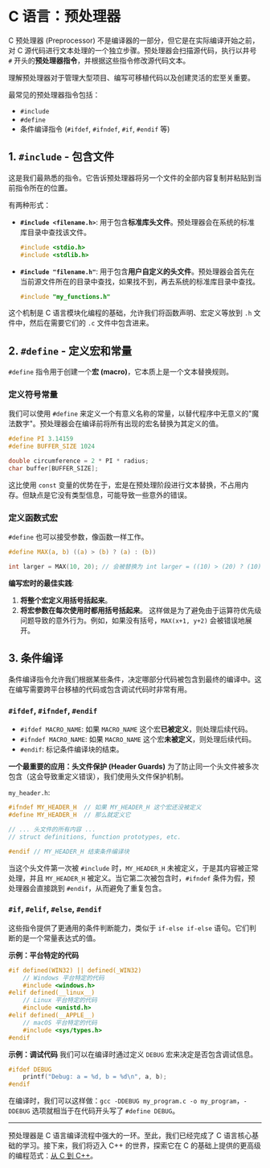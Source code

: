 # C 语言：预处理器

C 预处理器 (Preprocessor) 不是编译器的一部分，但它是在实际编译开始之前，对 C 源代码进行文本处理的一个独立步骤。预处理器会扫描源代码，执行以井号 `#` 开头的**预处理器指令**，并根据这些指令修改源代码文本。

理解预处理器对于管理大型项目、编写可移植代码以及创建灵活的宏至关重要。

最常见的预处理器指令包括：
- `#include`
- `#define`
- 条件编译指令 (`#ifdef`, `#ifndef`, `#if`, `#endif` 等)

## 1. `#include` - 包含文件

这是我们最熟悉的指令。它告诉预处理器将另一个文件的全部内容复制并粘贴到当前指令所在的位置。

有两种形式：
- **`#include <filename.h>`**: 用于包含**标准库头文件**。预处理器会在系统的标准库目录中查找该文件。
  ```c
  #include <stdio.h>
  #include <stdlib.h>
  ```
- **`#include "filename.h"`**: 用于包含**用户自定义的头文件**。预处理器会首先在当前源文件所在的目录中查找，如果找不到，再去系统的标准库目录中查找。
  ```c
  #include "my_functions.h"
  ```

这个机制是 C 语言模块化编程的基础，允许我们将函数声明、宏定义等放到 `.h` 文件中，然后在需要它们的 `.c` 文件中包含进来。

## 2. `#define` - 定义宏和常量

`#define` 指令用于创建一个**宏 (macro)**，它本质上是一个文本替换规则。

### 定义符号常量

我们可以使用 `#define` 来定义一个有意义名称的常量，以替代程序中无意义的"魔法数字"。预处理器会在编译前将所有出现的宏名替换为其定义的值。

```c
#define PI 3.14159
#define BUFFER_SIZE 1024

double circumference = 2 * PI * radius;
char buffer[BUFFER_SIZE];
```
这比使用 `const` 变量的优势在于，宏是在预处理阶段进行文本替换，不占用内存。但缺点是它没有类型信息，可能导致一些意外的错误。

### 定义函数式宏

`#define` 也可以接受参数，像函数一样工作。

```c
#define MAX(a, b) ((a) > (b) ? (a) : (b))

int larger = MAX(10, 20); // 会被替换为 int larger = ((10) > (20) ? (10) : (20));
```
**编写宏时的最佳实践**:
1.  **将整个宏定义用括号括起来**。
2.  **将宏参数在每次使用时都用括号括起来**。
这样做是为了避免由于运算符优先级问题导致的意外行为。例如，如果没有括号，`MAX(x+1, y+2)` 会被错误地展开。

## 3. 条件编译

条件编译指令允许我们根据某些条件，决定哪部分代码被包含到最终的编译中。这在编写需要跨平台移植的代码或包含调试代码时非常有用。

### `#ifdef`, `#ifndef`, `#endif`

- `#ifdef MACRO_NAME`: 如果 `MACRO_NAME` 这个宏**已被定义**，则处理后续代码。
- `#ifndef MACRO_NAME`: 如果 `MACRO_NAME` 这个宏**未被定义**，则处理后续代码。
- `#endif`: 标记条件编译块的结束。

**一个最重要的应用：头文件保护 (Header Guards)**
为了防止同一个头文件被多次包含（这会导致重定义错误），我们使用头文件保护机制。

`my_header.h`:
```c
#ifndef MY_HEADER_H  // 如果 MY_HEADER_H 这个宏还没被定义
#define MY_HEADER_H  // 那么就定义它

// ... 头文件的所有内容 ...
// struct definitions, function prototypes, etc.

#endif // MY_HEADER_H 结束条件编译块
```
当这个头文件第一次被 `#include` 时，`MY_HEADER_H` 未被定义，于是其内容被正常处理，并且 `MY_HEADER_H` 被定义。当它第二次被包含时，`#ifndef` 条件为假，预处理器会直接跳到 `#endif`，从而避免了重复包含。

### `#if`, `#elif`, `#else`, `#endif`

这些指令提供了更通用的条件判断能力，类似于 `if-else if-else` 语句。它们判断的是一个常量表达式的值。

**示例：平台特定的代码**
```c
#if defined(WIN32) || defined(_WIN32)
    // Windows 平台特定的代码
    #include <windows.h>
#elif defined(__linux__)
    // Linux 平台特定的代码
    #include <unistd.h>
#elif defined(__APPLE__)
    // macOS 平台特定的代码
    #include <sys/types.h>
#endif
```

**示例：调试代码**
我们可以在编译时通过定义 `DEBUG` 宏来决定是否包含调试信息。
```c
#ifdef DEBUG
    printf("Debug: a = %d, b = %d\n", a, b);
#endif
```
在编译时，我们可以这样做：`gcc -DDEBUG my_program.c -o my_program`，`-DDEBUG` 选项就相当于在代码开头写了 `#define DEBUG`。

---

预处理器是 C 语言编译流程中强大的一环。至此，我们已经完成了 C 语言核心基础的学习。接下来，我们将迈入 C++ 的世界，探索它在 C 的基础上提供的更高级的编程范式：[从 C 到 C++](cpp-from-c.md)。 